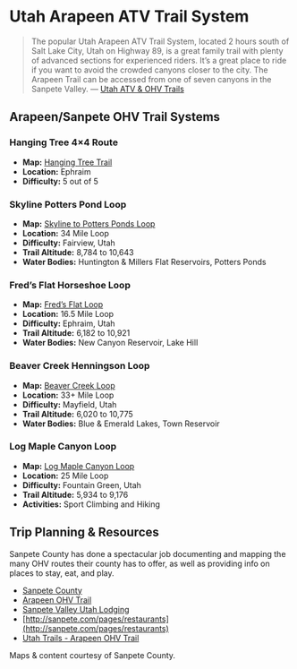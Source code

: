 # Utah Arapeen ATV Trail System

> The popular Utah Arapeen ATV Trail System, located 2 hours south of Salt Lake City, Utah on Highway 89, is a great family trail with plenty of advanced sections for experienced riders. It’s a great place to ride if you want to avoid the crowded canyons closer to the city. The Arapeen Trail can be accessed from one of seven canyons in the Sanpete Valley.
— [Utah ATV & OHV Trails](http://sanpete.com/pages/atv)

## Arapeen/Sanpete OHV Trail Systems

### Hanging Tree 4×4 Route
* **Map:** [Hanging Tree Trail](http://sanpete.com/downloads/trails/Hanging_Tree_Jeep_Trail.pdf)
* **Location:** Ephraim
* **Difficulty:** 5 out of 5

### Skyline Potters Pond Loop
* **Map:** [Skyline to Potters Ponds Loop](http://sanpete.com/downloads/trails/Fairview_Canyon.pdf)
* **Location:** 34 Mile Loop
* **Difficulty:** Fairview, Utah
* **Trail Altitude:** 8,784 to 10,643
* **Water Bodies:** Huntington & Millers Flat Reservoirs, Potters Ponds

### Fred’s Flat Horseshoe Loop
* **Map:** [Fred’s Flat Loop](http://sanpete.com/downloads/trails/Ephraim_Canyon.pdf)
* **Location:** 16.5 Mile Loop
* **Difficulty:** Ephraim, Utah
* **Trail Altitude:** 6,182 to 10,921
* **Water Bodies:** New Canyon Reservoir, Lake Hill

### Beaver Creek Henningson Loop
* **Map:** [Beaver Creek Loop](http://sanpete.com/downloads/trails/Mayfield_Canyon.pdf)
* **Location:** 33+ Mile Loop
* **Difficulty:** Mayfield, Utah
* **Trail Altitude:** 6,020 to 10,775
* **Water Bodies:** Blue & Emerald Lakes, Town Reservoir

### Log Maple Canyon Loop
* **Map:** [Log Maple Canyon Loop](http://sanpete.com/downloads/trails/Log_Canyon.pdf)
* **Location:** 25 Mile Loop
* **Difficulty:** Fountain Green, Utah
* **Trail Altitude:** 5,934 to 9,176
* **Activities:** Sport Climbing and Hiking

## Trip Planning & Resources
Sanpete County has done a spectacular job documenting and mapping the many OHV routes their county has to offer, as well as providing info on places to stay, eat, and play.

* [Sanpete County](http://sanpete.com/)
* [Arapeen OHV Trail](http://sanpete.com/pages/atv)
* [Sanpete Valley Utah Lodging](http://sanpete.com/pages/lodging)
* [http://sanpete.com/pages/restaurants](http://sanpete.com/pages/restaurants)
* [Utah Trails - Arapeen OHV Trail](https://www.utahatvtrails.org)

Maps & content courtesy of Sanpete County.
